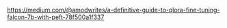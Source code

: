 https://medium.com/@amodwrites/a-definitive-guide-to-qlora-fine-tuning-falcon-7b-with-peft-78f500a1f337

